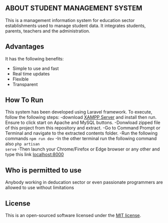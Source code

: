 
## ABOUT STUDENT MANAGEMENT SYSTEM

This is a management information system for education sector establishments used to manage student data. It integrates students, parents, teachers and the administration.

## Advantages
It has the following benefits:

- Simple to use and fast
- Real time updates
- Flexible
- Transparent

## How To Run
This system has been developed using Laravel framework. To execute, follow the following steps:
-download [XAMPP Server](https://www.apachefriends.org/download.html) and install then run. Ensure to click start on Apache and MySQL buttons.
-Donwload zipped file of this project from this repository and extract.
-Go to Command Prompt or Terminal and navigate to the extracted contents folder.
-Run the following commands
<code>npm run dev</code>
-In the other terminal run the following command also
<code>php artisan serve</code>
-Then launch your Chrome/Firefox or Edge browser or any other and type this link [localhost:8000](http://localhost:800) 




## Who is permitted to use
Anybody working in deducation sector or even passionate programmers are allowed to use without limitations

## License

This is an open-sourced software licensed under the [MIT license](https://opensource.org/licenses/MIT).
